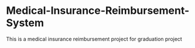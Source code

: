 # Medical-Insurance-Reimbursement-System
This is a medical insurance reimbursement project for graduation project
